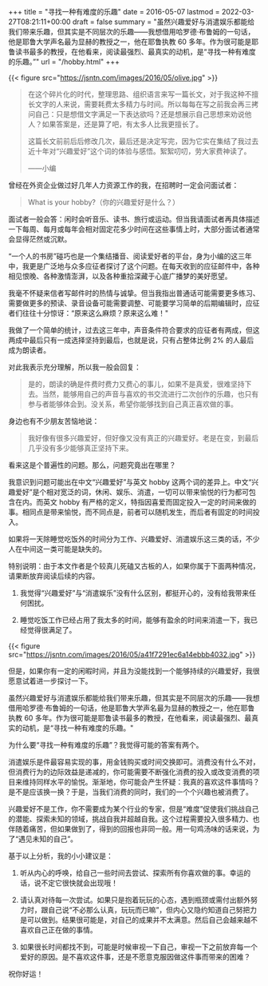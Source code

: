 +++
title = "寻找一种有难度的乐趣"
date = 2016-05-07
lastmod = 2022-03-27T08:21:11+00:00
draft = false
summary = "虽然兴趣爱好与消遣娱乐都能给我们带来乐趣，但其实是不同层次的乐趣——我想借用哈罗德·布鲁姆的一句话，他是耶鲁大学声名最为显赫的教授之一，他在耶鲁执教 60 多年。作为很可能是耶鲁读书最多的教授，在他看来，阅读最强烈、最真实的动机，是“寻找一种有难度的乐趣。”"
url = "/hobby.html"
+++

{{< figure src="https://jsntn.com/images/2016/05/olive.jpg" >}}

> 在这个碎片化的时代，整理思路、组织语言来写一篇长文，对于我这种不擅长文字的人来说，需要耗费太多精力与时间。所以每每在写之前我会再三拷问自己：只是想借文字满足一下表达欲吗？还是想展示自己思想来劝说他人？如果答案是，还是算了吧，有太多人比我更擅长了。
>
> 这篇长文前前后后修改几次，最后还是决定写完，因为它实在集结了我过去近十年对“兴趣爱好”这个词的体验与感悟。絮絮叨叨，劳大家费神读了。
>
> ——小编

曾经在外资企业做过好几年人力资源工作的我，在招聘时一定会问面试者：

> What is your hobby?（你的兴趣爱好是什么？）

面试者一般会答：闲时会听音乐、读书、旅行或运动。但当我请面试者再具体描述一下每周、每月或每年会相对固定花多少时间在这些事情上时，大部分面试者通常会显得茫然或沉默。

“一个人的书房”碰巧也是一个集结播音、阅读爱好者的平台，身为小编的这三年中，我更是广泛地与众多应征者探讨了这个问题。在每天收到的应征邮件中，各种相见恨晚、各种激情澎湃，以及各种重拾深藏于心底广播梦的美好愿望。

我毫不怀疑来信者写邮件时的热情与诚挚。但当我指出普通话可能需要更多练习、需要做更多的预读、录音设备可能需要调整、可能要学习简单的后期编辑时，应征者们往往十分惊讶：“原来这么麻烦？原来这么难！"

我做了一个简单的统计，过去这三年中，声音条件符合要求的应征者有两成，但这两成中最后只有一成选择坚持到最后，也就是说，只有占整体比例 2% 的人最后成为朗读者。

对此我表示充分理解，所以我一般会回复：

> 是的，朗读的确是件费时费力又费心的事儿，如果不是真爱，很难坚持下去。当然，能够用自己的声音与喜欢的书交流进行二次创作的乐趣，也只有参与者能够体会到。没关系，希望你能够找到自己真正喜欢做的事。

身边也有不少朋友苦恼地说：

> 我好像有很多兴趣爱好，但好像又没有真正的兴趣爱好。老是在变，到最后几乎没有多少能够真正坚持下来。

看来这是个普遍性的问题。那么，问题究竟出在哪里？

我意识到问题可能出在中文“兴趣爱好”与英文 hobby 这两个词的差异上。中文“兴趣爱好”是个相对宽泛的词，休闲、娱乐、消遣，一切可以带来愉悦的行为都可包含在内。而英文
hobby 有严格的定义，特指因喜爱而固定投入一定的时间来做的事。相同点是带来愉悦，而不同点是，前者可以随机发生，而后者有固定的时间投入。

如果将一天除睡觉吃饭外的时间分为工作、兴趣爱好、消遣娱乐这三类的话，不少人在中间这一类可能是缺失的。

特别说明：由于本文作者是个较真儿死磕又古板的人，如果你属于下面两种情况，请果断放弃阅读后续的内容。

1.  我觉得“兴趣爱好”与“消遣娱乐”没有什么区别，都挺开心的，没有给我带来任何困扰。

2.  睡觉吃饭工作已经占用了我太多的时间，能够有盈余的时间来消遣一下，我已经觉得很满足了。

{{< figure src="https://jsntn.com/images/2016/05/a41f7291ec6a14ebbb4032.jpg" >}}

但是，如果你有一定的闲暇时间，并且为没能找到一个能够持续的兴趣爱好，我很愿意试着进一步探讨一下。

虽然兴趣爱好与消遣娱乐都能给我们带来乐趣，但其实是不同层次的乐趣——我想借用哈罗德·布鲁姆的一句话，他是耶鲁大学声名最为显赫的教授之一，他在耶鲁执教 60 多年。作为很可能是耶鲁读书最多的教授，在他看来，阅读最强烈、最真实的动机，是“寻找一种有难度的乐趣。"

为什么要“寻找一种有难度的乐趣”？我觉得可能的答案有两个。

消遣娱乐是件最容易实现的事，用金钱购买或时间交换即可。消费没有什么不对，但消费行为的边际效益是递减的，你可能需要不断强化消费的投入或改变消费的项目来维持同样水平的愉悦。渐渐地，你可能会产生怀疑：我真的喜欢这件事情吗？是不是应该换一换？于是，当我们消费的同时，我们的一个个兴趣也被消费了。

兴趣爱好不是工作，你不需要成为某个行业的专家，但是“难度”促使我们挑战自己的潜能、探索未知的领域，挑战自我并超越自我。这个过程需要投入很多精力、也伴随着痛苦，但如果做到了，得到的回报也非同一般。用一句鸡汤味的话来说，为了“遇见未知的自己”。

基于以上分析，我的小小建议是：

1.  听从内心的呼唤，给自己一些时间去尝试、探索所有你喜欢做的事。幸运的话，说不定它很快就会出现哦！

2.  请认真对待每一次尝试。如果只是抱着玩玩的心态，遇到瓶颈或需付出额外努力时，跟自己说“不必那么认真，玩玩而已嘛”，但内心又隐约知道自己努把力是可以做到。结果很可能是，对自己的成果并不太满意。然后自己会越来越不喜欢自己正在做的事情。

3.  如果很长时间都找不到，可能是时候审视一下自己，审视一下之前放弃每一个爱好的原因。是不喜欢这件事，还是不愿意克服因做这件事而带来的困难？

祝你好运！